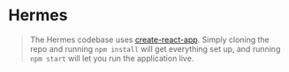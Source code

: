 # Hermes
> The Hermes codebase uses [create-react-app](https://github.com/facebook/create-react-app). Simply cloning the repo and running `npm install` will get everything set up, and running `npm start` will let you run the application live.

